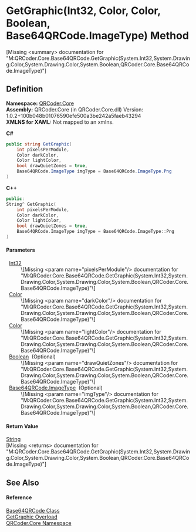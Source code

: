 # GetGraphic(Int32, Color, Color, Boolean, Base64QRCode.ImageType) Method


\[Missing &lt;summary&gt; documentation for "M:QRCoder.Core.Base64QRCode.GetGraphic(System.Int32,System.Drawing.Color,System.Drawing.Color,System.Boolean,QRCoder.Core.Base64QRCode.ImageType)"\]



## Definition
**Namespace:** <a href="N_QRCoder_Core.md">QRCoder.Core</a>  
**Assembly:** QRCoder.Core (in QRCoder.Core.dll) Version: 1.0.2+100b048b01076590efe500a3be242a5faeb43294  
**XMLNS for XAML:** Not mapped to an xmlns.

**C#**
``` C#
public string GetGraphic(
	int pixelsPerModule,
	Color darkColor,
	Color lightColor,
	bool drawQuietZones = true,
	Base64QRCode.ImageType imgType = Base64QRCode.ImageType.Png
)
```
**C++**
``` C++
public:
String^ GetGraphic(
	int pixelsPerModule, 
	Color darkColor, 
	Color lightColor, 
	bool drawQuietZones = true, 
	Base64QRCode.ImageType imgType = Base64QRCode.ImageType::Png
)
```



#### Parameters
<dl><dt>  <a href="https://learn.microsoft.com/dotnet/api/system.int32" target="_blank" rel="noopener noreferrer">Int32</a></dt><dd>\[Missing &lt;param name="pixelsPerModule"/&gt; documentation for "M:QRCoder.Core.Base64QRCode.GetGraphic(System.Int32,System.Drawing.Color,System.Drawing.Color,System.Boolean,QRCoder.Core.Base64QRCode.ImageType)"\]</dd><dt>  <a href="https://learn.microsoft.com/dotnet/api/system.drawing.color" target="_blank" rel="noopener noreferrer">Color</a></dt><dd>\[Missing &lt;param name="darkColor"/&gt; documentation for "M:QRCoder.Core.Base64QRCode.GetGraphic(System.Int32,System.Drawing.Color,System.Drawing.Color,System.Boolean,QRCoder.Core.Base64QRCode.ImageType)"\]</dd><dt>  <a href="https://learn.microsoft.com/dotnet/api/system.drawing.color" target="_blank" rel="noopener noreferrer">Color</a></dt><dd>\[Missing &lt;param name="lightColor"/&gt; documentation for "M:QRCoder.Core.Base64QRCode.GetGraphic(System.Int32,System.Drawing.Color,System.Drawing.Color,System.Boolean,QRCoder.Core.Base64QRCode.ImageType)"\]</dd><dt>  <a href="https://learn.microsoft.com/dotnet/api/system.boolean" target="_blank" rel="noopener noreferrer">Boolean</a>  (Optional)</dt><dd>\[Missing &lt;param name="drawQuietZones"/&gt; documentation for "M:QRCoder.Core.Base64QRCode.GetGraphic(System.Int32,System.Drawing.Color,System.Drawing.Color,System.Boolean,QRCoder.Core.Base64QRCode.ImageType)"\]</dd><dt>  <a href="T_QRCoder_Core_Base64QRCode_ImageType.md">Base64QRCode.ImageType</a>  (Optional)</dt><dd>\[Missing &lt;param name="imgType"/&gt; documentation for "M:QRCoder.Core.Base64QRCode.GetGraphic(System.Int32,System.Drawing.Color,System.Drawing.Color,System.Boolean,QRCoder.Core.Base64QRCode.ImageType)"\]</dd></dl>

#### Return Value
<a href="https://learn.microsoft.com/dotnet/api/system.string" target="_blank" rel="noopener noreferrer">String</a>  
\[Missing &lt;returns&gt; documentation for "M:QRCoder.Core.Base64QRCode.GetGraphic(System.Int32,System.Drawing.Color,System.Drawing.Color,System.Boolean,QRCoder.Core.Base64QRCode.ImageType)"\]

## See Also


#### Reference
<a href="T_QRCoder_Core_Base64QRCode.md">Base64QRCode Class</a>  
<a href="Overload_QRCoder_Core_Base64QRCode_GetGraphic.md">GetGraphic Overload</a>  
<a href="N_QRCoder_Core.md">QRCoder.Core Namespace</a>  
